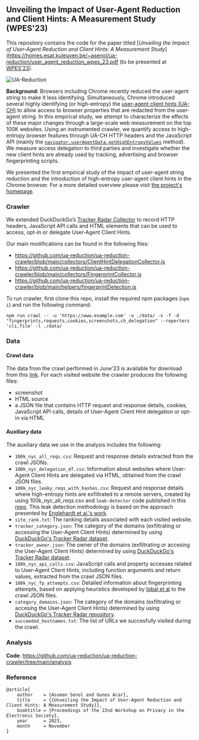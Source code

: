 ## Unveiling the Impact of User-Agent Reduction and Client Hints: A Measurement Study (WPES'23)

This repository contains the code for the paper titled [_Unveiling the Impact of User-Agent Reduction and Client Hints: A Measurement Study_](https://homes.esat.kuleuven.be/~asenol/ua-reduction/user_agent_reduction_wpes_23.pdf (to be presented at [WPES'23](https://www.wpes2023.conf.kth.se/)).

![UA-Reduction](https://github.com/ua-reduction/ua-reduction-crawler/assets/5788790/d0babe35-4540-4202-b13e-1e5d7752467b)

**Background:** Browsers including Chrome recently reduced the user-agent string to make it less identifying. Simultaneously, Chrome introduced several highly
identifying (or high-entropy) the [user-agent client hints (UA-CH)](https://developer.mozilla.org/en-US/docs/Web/HTTP/Client_hints#user-agent_client_hints) to allow access to browser properties that are redacted from the user-agent string. In this empirical study, we attempt to characterize the effects of these major changes through a large-scale web measurement on the top 100K websites. Using an instrumented crawler, we quantify access to high-entropy browser features through UA-CH HTTP headers and the JavaScript API (mainly the [`navigator.userAgentData.getHighEntropyValues`](https://developer.mozilla.org/en-US/docs/Web/API/NavigatorUAData/getHighEntropyValues) method). We measure access
delegation to third parties and investigate whether the new client hints are already used by tracking, advertising and browser fingerprinting scripts.

We presented the first empirical study of the impact of user-agent string reduction and the introduction of high-entropy user-agent client hints in the Chrome browser. For a more detailed overview please visit [the project's homepage](https://homes.esat.kuleuven.be/~asenol/ua-reduction).

### Crawler
We extended DuckDuckGo’s [Tracker Radar Collector](https://github.com/duckduckgo/tracker-radar-collector) to record HTTP headers, JavaScript API calls and HTML elements that can be used to access, opt-in or delegate User-Agent Client Hints.

Our main modifications can be found in the following files:
- https://github.com/ua-reduction/ua-reduction-crawler/blob/main/collectors/ClientHintDelegationCollector.js
- https://github.com/ua-reduction/ua-reduction-crawler/blob/main/collectors/FingerprintCollector.js
- https://github.com/ua-reduction/ua-reduction-crawler/blob/main/helpers/fingerprintDetection.js

To run crawler, first clone this repo, install the required npm packages (`npm i`) and run the following command:

```npm run crawl -- -u 'https://www.example.com' -o ./data/ -v -f -d "fingerprints,requests,cookies,screenshots,ch_delegation" --reporters 'cli,file' -l ./data/```

### Data
#### Crawl data
The data from the crawl performed in June'23 is available for download from this [link](xxxxx). For each visited website the crawler produces the following files:
-  screenshot
-  HTML source
-  a JSON file that contains HTTP request and response details, cookies, JavaScript API calls, details of User-Agent Client Hint delegation or opt-in via HTML

#### Auxiliary data
The auxiliary data we use in the analysis includes the following:

- `100k_nyc_all_reqs.csv`: Request and response details extracted from the crawl JSONs.
- `100k_nyc_delegation_df.csv`: Information about websites where User-Agent Client Hints are delegated via HTML, obtained from the crawl JSON files.
- `100k_nyc_leaky_reqs_with_hashes.csv`: Request and response details where high-entropy hints are exfiltrated to a remote servers, created by using 100k_nyc_all_reqs.csv and `leak-detector` code published in this [repo](https://github.com/leaky-forms/leaky-forms/tree/main/leak-detector). This leak detection methodology is based on the approach presented by [Englehardt et al.'s work](https://petsymposium.org/2018/files/papers/issue1/paper42-2018-1-source.pdf).
- `site_rank.txt`: The ranking details associated with each visited website.
- `tracker_category.json`: The category of the domains (exfiltrating or accessing the User-Agent Client Hints) determined by using [DuckDuckGo's Tracker Radar dataset](https://github.com/duckduckgo/tracker-radar/).
- `tracker_owner.json`: The owner of the domains (exfiltrating or accesing the User-Agent Client Hints) determined by using [DuckDuckGo's Tracker Radar dataset](https://github.com/duckduckgo/tracker-radar/).
- `100k_nyc_api_calls.csv`: JavaScript calls and property accesses related to User-Agent Client Hints, including function arguments and return values, extracted from the crawl JSON files.
- `100k_nyc_fp_attempts.csv`: Detailed information about fingerprinting attempts, based on applying heuristics developed by [Iqbal et al](https://arxiv.org/pdf/2008.04480.pdf) to the crawl JSON files.
- `category_domains.json`: The category of the domains (exfiltrating or accesing the User-Agent Client Hints) determined by using [DuckDuckGo's Tracker Radar repository](https://github.com/duckduckgo/tracker-radar/).
- `succeeded_hostnames.txt`: The list of URLs we succesfully visited during the crawl.


### Analysis
**Code**: https://github.com/ua-reduction/ua-reduction-crawler/tree/main/analysis

### Reference
```
@article{
    author    = {Asuman Senol and Gunes Acar},
    title     = {{Unveiling the Impact of User-Agent Reduction and Client Hints: A Measurement Study}},
    booktitle = {Proceedings of the 22nd Workshop on Privacy in the Electronic Society},
    year      = 2023,
    month     = November
}
```
